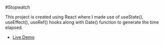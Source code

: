 #Stopwatch

This project is created using React where I made use of 
useState(), useEffect(), useRef() hooks along with Date() function to generate the time elapsed.

- [Live Demo](https://luminous-pasca-56ba31.netlify.app/)
